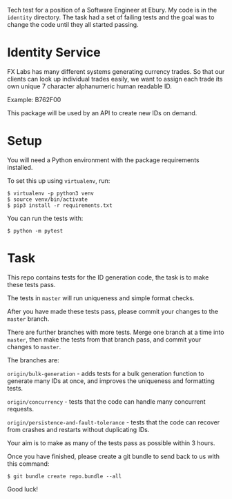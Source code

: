 Tech test for a position of a Software Engineer at Ebury. My code is in the `identity` directory. The task had a set of failing tests and the goal was to change the code until they all started passing.

Identity Service
================

FX Labs has many different systems generating currency trades.
So that our clients can look up individual trades easily, we
want to assign each trade its own unique 7 character alphanumeric
human readable ID.

Example: B762F00


This package will be used by an API to create new IDs on demand.


Setup
=====

You will need a Python environment with the package requirements
installed.

To set this up using `virtualenv`, run:

```
$ virtualenv -p python3 venv
$ source venv/bin/activate
$ pip3 install -r requirements.txt
```

You can run the tests with:

```
$ python -m pytest
```

Task
====

This repo contains tests for the ID generation code, the task is
to make these tests pass.

The tests in `master` will run uniqueness and simple format checks.

After you have made these tests pass, please commit your changes
to the `master` branch.

There are further branches with more tests. Merge one branch at
a time into `master`, then make the tests from that branch pass,
and commit your changes to `master`.

The branches are:

`origin/bulk-generation` - adds tests for a bulk generation function
to generate many IDs at once, and improves the uniqueness and formatting
tests.

`origin/concurrency` - tests that the code can handle many concurrent
requests.

`origin/persistence-and-fault-tolerance` - tests that the code can
recover from crashes and restarts without duplicating IDs.

Your aim is to make as many of the tests pass as possible within 3 hours.

Once you have finished, please create a git bundle to send back to
us with this command:

```
$ git bundle create repo.bundle --all
```

Good luck!
